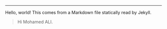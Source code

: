 <!-- Global site tag (gtag.js) - Google Analytics -->
<script async src="https://www.googletagmanager.com/gtag/js?id=UA-123518344-1"></script>
<script>
  window.dataLayer = window.dataLayer || [];
  function gtag(){dataLayer.push(arguments);}
  gtag('js', new Date());

  gtag('config', 'UA-123518344-1');
</script>

---

Hello, world! This comes from a Markdown file statically read by Jekyll.

> Hi Mohamed ALI.

<div id="hello-from-re-frame"></div>

<script src="js/compiled/app.js"></script>
<script>re_frame_and_jekyll.core.init();</script>

